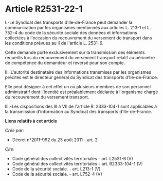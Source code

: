 # Article R2531-22-1

I.-Le Syndicat des transports d'Ile-de-France peut demander la communication par les organismes mentionnés aux articles L.
213-1 et L. 752-4 du code de la sécurité sociale des données et informations collectées à l'occasion du recouvrement du
versement de transport dans les conditions prévues au II de l'article L. 2531-6. 

Cette demande porte exclusivement sur la transmission des éléments recueillis lors du recouvrement du versement transport
relatif au périmètre de compétence du demandeur et reversé pour son compte. 

II.-L'autorité destinataire des informations transmises par les organismes précités est le directeur général du Syndicat des
transports d'Ile-de-France. 

Elle peut désigner à cet effet un ou plusieurs membres de son personnel administratif dont l'identité est préalablement
déclarée à l'organisme chargé du recouvrement du versement transport. 

III.-Les dispositions des III à VII de l'article R. 2333-104-1 sont applicables à la transmission d'information au Syndicat
des transports d'Ile-de-France.

**Liens relatifs à cet article**

_Créé par_:

  - Décret n°2011-992 du 23 août 2011 - art. 2

_Cite_:

  - Code général des collectivités territoriales - art. L2531-6 (V)
  - Code général des collectivités territoriales - art. R2333-104-1 (V)
  - Code de la sécurité sociale. - art. L213-1 (V)
  - Code de la sécurité sociale. - art. L752-4 (V)

